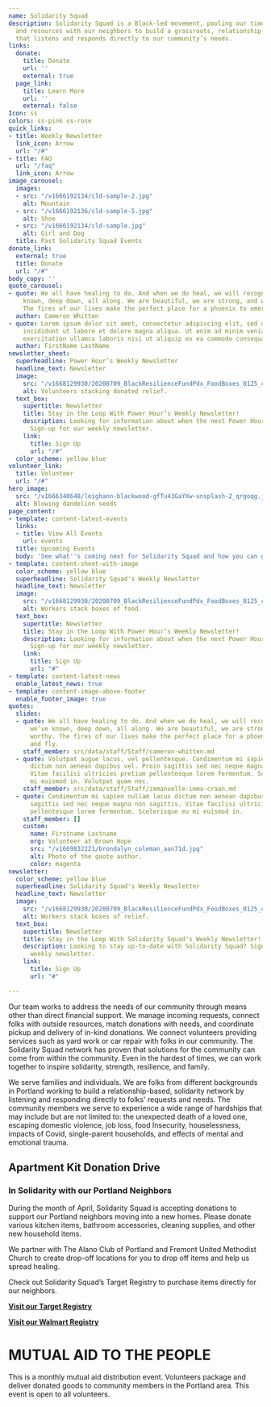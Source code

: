 ```yaml
---
name: Solidarity Squad
description: Solidarity Squad is a Black-led movement, pooling our time, talents,
  and resources with our neighbors to build a grassroots, relationship-based network
  that listens and responds directly to our community’s needs.
links:
  donate:
    title: Donate
    url: ''
    external: true
  page_link:
    title: Learn More
    url: ''
    external: false
Icon: ss
colors: ss-pink ss-rose
quick_links:
- title: Weekly Newsletter
  link_icon: Arrow
  url: "/#"
- title: FAQ
  url: "/faq"
  link_icon: Arrow
image_carousel:
  images:
  - src: "/v1666192134/cld-sample-2.jpg"
    alt: Mountain
  - src: "/v1666192136/cld-sample-5.jpg"
    alt: Shoe
  - src: "/v1666192134/cld-sample.jpg"
    alt: Girl and Dog
  title: Past Solidarity Squad Events
donate_link:
  external: true
  title: Donate
  url: "/#"
body_copy: ''
quote_carousel:
- quote: We all have healing to do. And when we do heal, we will recognize what we’ve
    known, deep down, all along. We are beautiful, we are strong, and we are worthy.
    The fires of our lives make the perfect place for a phoenix to emerge, and fly.”
  author: Cameron Whitten
- quote: Lorem ipsum dolor sit amet, consectetur adipiscing elit, sed do eiusmod tempor
    incididunt ut labore et dolore magna aliqua. Ut enim ad minim veniam, quis nostrud
    exercitation ullamco laboris nisi ut aliquip ex ea commodo consequat
  author: FirstName LastName
newsletter_sheet:
  superheadline: Power Hour’s Weekly Newsletter
  headline_text: Newsletter
  image:
    src: "/v1668129930/20200709_BlackResilienceFundPdx_FoodBoxes_0125_cdtjob.jpg"
    alt: Volunteers stacking donated relief.
  text_box:
    supertitle: Newsletter
    title: Stay in the Loop With Power Hour’s Weekly Newsletter!
    description: Looking for information about when the next Power Hours will happen?
      Sign-up for our weekly newsletter.
    link:
      title: Sign Up
      url: "/#"
  color_scheme: yellow blue
volunteer_link:
  title: Volunteer
  url: "/#"
hero_image:
  src: "/v1666340648/leighann-blackwood-gfTu43GaYXw-unsplash-2_qrgoqg.jpg"
  alt: Blowing dandelion seeds
page_content:
- template: content-latest-events
  links:
  - title: View All Events
    url: events
  title: Upcoming Events
  body: 'See what''s coming next for Solidarity Squad and how you can get involved. '
- template: content-sheet-with-image
  color_scheme: yellow blue
  superheadline: Solidarity Squad's Weekly Newsletter
  headline_text: Newsletter
  image:
    src: "/v1668129930/20200709_BlackResilienceFundPdx_FoodBoxes_0125_cdtjob.jpg"
    alt: Workers stack boxes of food.
  text_box:
    supertitle: Newsletter
    title: Stay in the Loop With Power Hour’s Weekly Newsletter!
    description: Looking for information about when the next Power Hours will happen?
      Sign-up for our weekly newsletter.
    link:
      title: Sign Up
      url: "#"
- template: content-latest-news
  enable_latest_news: true
- template: content-image-above-footer
  enable_footer_image: true
quotes:
  slides:
  - quote: We all have healing to do. And when we do heal, we will recognize what
      we’ve known, deep down, all along. We are beautiful, we are strong, and we are
      worthy. The fires of our lives make the perfect place for a phoenix to emerge,
      and fly.
    staff_member: src/data/staff/Staff/cameron-whitten.md
  - quote: Volutpat augue lacus, vel pellentesque. Condimentum mi sapien nullam lacus
      dictum non aenean dapibus vel. Proin sagittis sed nec neque magna non sagittis.
      Vitae facilisi ultricies pretium pellentesque lorem fermentum. Scelerisque eu
      mi euismod in. Volutpat quam nec.
    staff_member: src/data/staff/Staff/immanuelle-imma-craan.md
  - quote: Condimentum mi sapien nullam lacus dictum non aenean dapibus vel. Proin
      sagittis sed nec neque magna non sagittis. Vitae facilisi ultricies pretium
      pellentesque lorem fermentum. Scelerisque eu mi euismod in.
    staff_member: []
    custom:
      name: Firstname Lastname
      org: Volunteer at Brown Hope
      src: "/v1669832221/brondalyn_coleman_aan71d.jpg"
      alt: Photo of the quote author.
      color: magenta
newsletter:
  color_scheme: yellow blue
  superheadline: Solidarity Squad's Weekly Newsletter
  headline_text: Newsletter
  image:
    src: "/v1668129930/20200709_BlackResilienceFundPdx_FoodBoxes_0125_cdtjob.jpg"
    alt: Workers stack boxes of relief.
  text_box:
    supertitle: Newsletter
    title: Stay in the Loop With Solidarity Squad's Weekly Newsletter!
    description: Looking to stay up-to-date with Solidarity Squad? Sign-up for our
      weekly newsletter.
    link:
      title: Sign Up
      url: "#"

---
```

Our team works to address the needs of our community through means other than direct financial support. We manage incoming requests, connect folks with outside resources, match donations with needs, and coordinate pickup and delivery of in-kind donations. We connect volunteers providing services such as yard work or car repair with folks in our community. The Solidarity Squad network has proven that solutions for the community can come from within the community. Even in the hardest of times, we can work together to inspire solidarity, strength, resilience, and family.

We serve families and individuals. We are folks from different backgrounds in Portland working to build a relationship-based, solidarity network by listening and responding directly to folks' requests and needs. The community members we serve to experience a wide range of hardships that may include but are not limited to: the unexpected death of a loved one, escaping domestic violence, job loss, food Insecurity, houselessness, impacts of Covid, single-parent households, and effects of mental and emotional trauma.

## **Apartment Kit Donation Drive**

### **In Solidarity with our Portland Neighbors**

During the month of April, Solidarity Squad is accepting donations to support our Portland neighbors moving into a new homes. Please donate various kitchen items, bathroom accessories, cleaning supplies, and other new household items.

We partner with The Alano Club of Portland and Fremont United Methodist Church to create drop-off locations for you to drop off items and help us spread healing.

Check out Solidarity Squad’s Target Registry to purchase items directly for our neighbors.

[**Visit our Target Registry**](https://www.target.com/gift-registry/giftgiver?lnk=registry_custom_url&registryId=99ed43087548464982e3db3f50536b74)

[**Visit our Walmart Registry**](https://www.walmart.com/registry/ER/9e9b7c4e-ccdf-47e2-b114-9cf6d9851c0d)

# **MUTUAL AID TO THE PEOPLE**

This is a monthly mutual aid distribution event. Volunteers package and deliver donated goods to community members in the Portland area. This event is open to all volunteers.